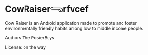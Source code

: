 
# CowRaiser𓂸rfvcef
Cow Raiser is an Android application made to promote and foster environmentally friendly habits among low to middle income people.

Authors  The PosterBoys

License: on the way

